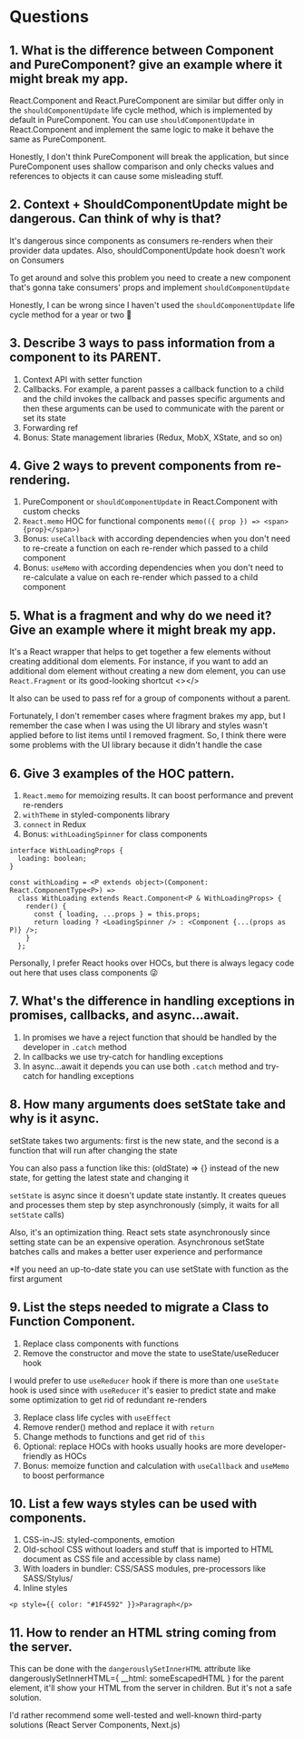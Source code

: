 # Questions

## 1. What is the difference between Component and PureComponent? give an example where it might break my app.

React.Component and React.PureComponent are similar but differ only in the `shouldComponentUpdate` life cycle method, which is implemented by default in PureComponent. You can use `shouldComponentUpdate` in React.Component and implement the same logic to make it behave the same as PureComponent.

Honestly, I don't think PureComponent will break the application, but since PureComponent uses shallow comparison and only checks values and references to objects it can cause some misleading stuff.

## 2. Context + ShouldComponentUpdate might be dangerous. Can think of why is that?

It's dangerous since components as consumers re-renders when their provider data updates. Also, shouldComponentUpdate hook doesn't work on Consumers

To get around and solve this problem you need to create a new component that's gonna take consumers' props and implement `shouldComponentUpdate`

Honestly, I can be wrong since I haven't used the `shouldComponentUpdate` life cycle method for a year or two 🙂

## 3. Describe 3 ways to pass information from a component to its PARENT.

1. Context API with setter function
2. Callbacks. For example, a parent passes a callback function to a child and the child invokes the callback and passes specific arguments and then these arguments can be used to communicate with the parent or set its state
3. Forwarding ref
4. Bonus: State management libraries (Redux, MobX, XState, and so on)

## 4. Give 2 ways to prevent components from re-rendering.

1. PureComponent or `shouldComponentUpdate` in React.Component with custom checks
2. `React.memo` HOC for functional components `memo(({ prop }) => <span>{prop}</span>)`
3. Bonus: `useCallback` with according dependencies when you don't need to re-create a function on each re-render which passed to a child component
4. Bonus: `useMemo` with according dependencies when you don't need to re-calculate a value on each re-render which passed to a child component

## 5. What is a fragment and why do we need it? Give an example where it might break my app.

It's a React wrapper that helps to get together a few elements without creating additional dom elements. For instance, if you want to add an additional dom element without creating a new dom element, you can use `React.Fragment` or its good-looking shortcut <></>

It also can be used to pass ref for a group of components without a parent.

Fortunately, I don't remember cases where fragment brakes my app, but I remember the case when I was using the UI library and styles wasn't applied before to list items until I removed fragment. So, I think there were some problems with the UI library because it didn't handle the case

## 6. Give 3 examples of the HOC pattern.

1. `React.memo` for memoizing results. It can boost performance and prevent re-renders
2. `withTheme` in styled-components library
3. `connect` in Redux
4. Bonus: `withLoadingSpinner` for class components

```tsx
interface WithLoadingProps {
  loading: boolean;
}

const withLoading = <P extends object>(Component: React.ComponentType<P>) =>
  class WithLoading extends React.Component<P & WithLoadingProps> {
    render() {
      const { loading, ...props } = this.props;
      return loading ? <LoadingSpinner /> : <Component {...(props as P)} />;
    }
  };
```

Personally, I prefer React hooks over HOCs, but there is always legacy code out here that uses class components 😜

## 7. What's the difference in handling exceptions in promises, callbacks, and async...await.

1. In promises we have a reject function that should be handled by the developer in `.catch` method
2. In callbacks we use try-catch for handling exceptions
3. In async...await it depends you can use both `.catch` method and try-catch for handling exceptions

## 8. How many arguments does setState take and why is it async.

setState takes two arguments: first is the new state, and the second is a function that will run after changing the state

You can also pass a function like this: (oldState) => {} instead of the new state, for getting the latest state and changing it

`setState` is async since it doesn't update state instantly. It creates queues and processes them step by step asynchronously (simply, it waits for all `setState` calls)

Also, it's an optimization thing. React sets state asynchronously since setting state can be an expensive operation. Asynchronous setState batches calls and makes a better user experience and performance

\*If you need an up-to-date state you can use setState with function as the first argument

## 9. List the steps needed to migrate a Class to Function Component.

1. Replace class components with functions
2. Remove the constructor and move the state to useState/useReducer hook

I would prefer to use `useReducer` hook if there is more than one `useState` hook is used since with `useReducer` it's easier to predict state and make some optimization to get rid of redundant re-renders

3. Replace class life cycles with `useEffect`
4. Remove render() method and replace it with `return`
5. Change methods to functions and get rid of `this`
6. Optional: replace HOCs with hooks usually hooks are more developer-friendly as HOCs
7. Bonus: memoize function and calculation with `useCallback` and `useMemo` to boost performance

## 10. List a few ways styles can be used with components.

1. CSS-in-JS: styled-components, emotion
2. Old-school CSS without loaders and stuff that is imported to HTML document as CSS file and accessible by class name)
3. With loaders in bundler: CSS/SASS modules, pre-processors like SASS/Stylus/
4. Inline styles

```tsx
<p style={{ color: "#1F4592" }}>Paragraph</p>
```

## 11. How to render an HTML string coming from the server.

This can be done with the `dangerouslySetInnerHTML` attribute like dangerouslySetInnerHTML={ \_\_html: someEscapedHTML } for the parent element, it'll show your HTML from the server in children. But it's not a safe solution.

I'd rather recommend some well-tested and well-known third-party solutions (React Server Components, Next.js)

